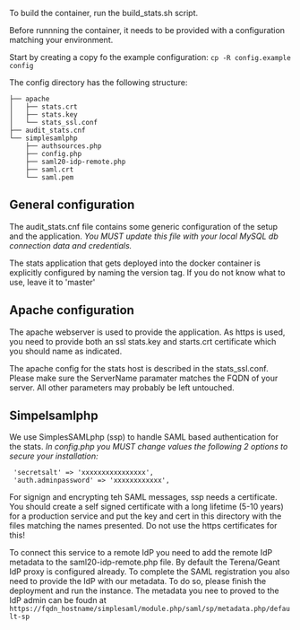 To build the container, run the build_stats.sh script.

Before runnning the container, it needs to be provided with a configuration matching your environment.

Start by creating a copy fo the example configuration:
`cp -R config.example config`

The config directory has the following structure:
```
├── apache
│   ├── stats.crt
│   ├── stats.key
│   └── stats_ssl.conf
├── audit_stats.cnf
└── simplesamlphp
    ├── authsources.php
    ├── config.php
    ├── saml20-idp-remote.php
    ├── saml.crt
    └── saml.pem
```

## General configuration
The audit_stats.cnf file contains some generic configuration of the setup and the application.
*You MUST update this file with your local MySQL db connection data and credentials.*

The stats application that gets deployed into the docker container is explicitly configured by naming the version tag. If you do not know what to use, leave it to 'master'

## Apache configuration
The apache webserver is used to provide the application. As https is used, you need to provide both an ssl stats.key and starts.crt certificate which you should name as indicated.

The apache config for the stats host is described in the stats_ssl.conf. Please make sure the ServerName paramater matches the FQDN of your server. 
All other parameters may probably be left untouched.

## Simpelsamlphp
We use SimplesSAMLphp (ssp) to handle SAML based authentication for the stats.
*In config.php you MUST change values the following 2 options to secure your installation:*
```
 'secretsalt' => 'xxxxxxxxxxxxxxxx',
 'auth.adminpassword' => 'xxxxxxxxxxxx',
```

For signign and encrypting teh SAML messages, ssp needs a certificate. You should create a self signed certificate with a long lifetime (5-10 years) for a production service and put the key and cert in this directory with the files matching the names presented. Do not use the https certificates for this!

To connect this service to a remote IdP you need to add the remote IdP metadata to the saml20-idp-remote.php file. By default the Terena/Geant IdP proxy is configured already.
To complete the SAML registration you also need to provide the IdP with our metadata. To do so, please finish the deployment and run the instance. 
The metadata you nee to proved to the IdP admin can be foudn at 
`https://fqdn_hostname/simplesaml/module.php/saml/sp/metadata.php/default-sp`







